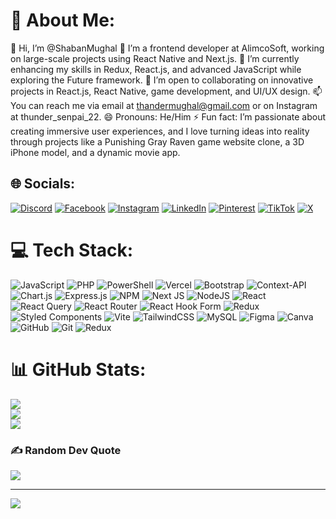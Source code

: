 # 💫 About Me:
👋 Hi, I’m @ShabanMughal
👀 I’m a frontend developer at AlimcoSoft, working on large-scale projects using React Native and Next.js.
🌱 I’m currently enhancing my skills in Redux, React.js, and advanced JavaScript while exploring the Future framework.
💞️ I’m open to collaborating on innovative projects in React.js, React Native, game development, and UI/UX design.
📫 You can reach me via email at thandermughal@gmail.com or on Instagram at thunder_senpai_22.
😄 Pronouns: He/Him
⚡ Fun fact: I’m passionate about creating immersive user experiences, and I love turning ideas into reality through projects like a Punishing Gray Raven game website clone, a 3D iPhone model, and a dynamic movie app.

## 🌐 Socials:
[![Discord](https://img.shields.io/badge/Discord-%237289DA.svg?logo=discord&logoColor=white)](https://discord.gg/f4QuGEfA) [![Facebook](https://img.shields.io/badge/Facebook-%231877F2.svg?logo=Facebook&logoColor=white)](https://facebook.com/profile.php?id=100092369052667&mibextid=ZbWKwL) [![Instagram](https://img.shields.io/badge/Instagram-%23E4405F.svg?logo=Instagram&logoColor=white)](https://instagram.com/thunder_senpai_22) [![LinkedIn](https://img.shields.io/badge/LinkedIn-%230077B5.svg?logo=linkedin&logoColor=white)](https://linkedin.com/in/shaban-mughal-27386a2a9) [![Pinterest](https://img.shields.io/badge/Pinterest-%23E60023.svg?logo=Pinterest&logoColor=white)](https://pinterest.com/thandermughal) [![TikTok](https://img.shields.io/badge/TikTok-%23000000.svg?logo=TikTok&logoColor=white)](https://tiktok.com/@thunder_senpai22) [![X](https://img.shields.io/badge/X-black.svg?logo=X&logoColor=white)](https://x.com/ThunderMughalyt) 

# 💻 Tech Stack:
![JavaScript](https://img.shields.io/badge/javascript-%23323330.svg?style=for-the-badge&logo=javascript&logoColor=%23F7DF1E) ![PHP](https://img.shields.io/badge/php-%23777BB4.svg?style=for-the-badge&logo=php&logoColor=white) ![PowerShell](https://img.shields.io/badge/PowerShell-%235391FE.svg?style=for-the-badge&logo=powershell&logoColor=white) ![Vercel](https://img.shields.io/badge/vercel-%23000000.svg?style=for-the-badge&logo=vercel&logoColor=white) ![Bootstrap](https://img.shields.io/badge/bootstrap-%238511FA.svg?style=for-the-badge&logo=bootstrap&logoColor=white) ![Context-API](https://img.shields.io/badge/Context--Api-000000?style=for-the-badge&logo=react) ![Chart.js](https://img.shields.io/badge/chart.js-F5788D.svg?style=for-the-badge&logo=chart.js&logoColor=white) ![Express.js](https://img.shields.io/badge/express.js-%23404d59.svg?style=for-the-badge&logo=express&logoColor=%2361DAFB) ![NPM](https://img.shields.io/badge/NPM-%23CB3837.svg?style=for-the-badge&logo=npm&logoColor=white) ![Next JS](https://img.shields.io/badge/Next-black?style=for-the-badge&logo=next.js&logoColor=white) ![NodeJS](https://img.shields.io/badge/node.js-6DA55F?style=for-the-badge&logo=node.js&logoColor=white) ![React](https://img.shields.io/badge/react-%2320232a.svg?style=for-the-badge&logo=react&logoColor=%2361DAFB) ![React Query](https://img.shields.io/badge/-React%20Query-FF4154?style=for-the-badge&logo=react%20query&logoColor=white) ![React Router](https://img.shields.io/badge/React_Router-CA4245?style=for-the-badge&logo=react-router&logoColor=white) ![React Hook Form](https://img.shields.io/badge/React%20Hook%20Form-%23EC5990.svg?style=for-the-badge&logo=reacthookform&logoColor=white) ![Redux](https://img.shields.io/badge/redux-%23593d88.svg?style=for-the-badge&logo=redux&logoColor=white) ![Styled Components](https://img.shields.io/badge/styled--components-DB7093?style=for-the-badge&logo=styled-components&logoColor=white) ![Vite](https://img.shields.io/badge/vite-%23646CFF.svg?style=for-the-badge&logo=vite&logoColor=white) ![TailwindCSS](https://img.shields.io/badge/tailwindcss-%2338B2AC.svg?style=for-the-badge&logo=tailwind-css&logoColor=white) ![MySQL](https://img.shields.io/badge/mysql-4479A1.svg?style=for-the-badge&logo=mysql&logoColor=white) ![Figma](https://img.shields.io/badge/figma-%23F24E1E.svg?style=for-the-badge&logo=figma&logoColor=white) ![Canva](https://img.shields.io/badge/Canva-%2300C4CC.svg?style=for-the-badge&logo=Canva&logoColor=white) ![GitHub](https://img.shields.io/badge/github-%23121011.svg?style=for-the-badge&logo=github&logoColor=white) ![Git](https://img.shields.io/badge/git-%23F05033.svg?style=for-the-badge&logo=git&logoColor=white) ![Redux](https://img.shields.io/badge/redux-%23593d88.svg?style=for-the-badge&logo=redux&logoColor=white)
# 📊 GitHub Stats:
![](https://github-readme-stats.vercel.app/api?username=ShabanMughal&theme=github_dark&hide_border=false&include_all_commits=false&count_private=false)<br/>
![](https://github-readme-streak-stats.herokuapp.com/?user=ShabanMughal&theme=github_dark&hide_border=false)<br/>
![](https://github-readme-stats.vercel.app/api/top-langs/?username=ShabanMughal&theme=github_dark&hide_border=false&include_all_commits=false&count_private=false&layout=compact)

### ✍️ Random Dev Quote
![](https://quotes-github-readme.vercel.app/api?type=horizontal&theme=dark)

---
[![](https://visitcount.itsvg.in/api?id=ShabanMughal&icon=0&color=0)](https://visitcount.itsvg.in)

<!-- Proudly created with GPRM ( https://gprm.itsvg.in ) -->
